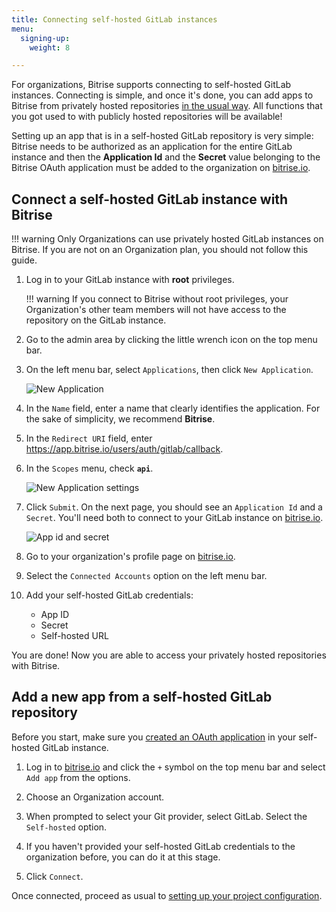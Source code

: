 ```yaml
---
title: Connecting self-hosted GitLab instances
menu:
  signing-up:
    weight: 8

---
```

For organizations, Bitrise supports connecting to self-hosted GitLab instances. Connecting is simple, and once it's done, you can add apps to Bitrise from privately hosted repositories [in the usual way](/adding-a-new-app). All functions that you got used to with publicly hosted repositories will be available!

Setting up an app that is in a self-hosted GitLab repository is very simple: Bitrise needs to be authorized as an application for the entire GitLab instance and then the __Application Id__ and the __Secret__ value belonging to the Bitrise OAuth application must be added to the organization on [bitrise.io](https://www.bitrise.io).

## Connect a self-hosted GitLab instance with Bitrise

!!! warning
    Only Organizations can use privately hosted GitLab instances on Bitrise. If you are not on an Organization plan, you should not follow this guide.

1. Log in to your GitLab instance with __root__ privileges.

    !!! warning
        If you connect to Bitrise without root privileges, your Organization's other team members will not have access to the repository on the GitLab instance.

1. Go to the admin area by clicking the little wrench icon on the top menu bar.

1. On the left menu bar, select `Applications`, then click `New Application`.

    ![New Application](/img/adding-a-new-app/gitlab-newapp.png)

1. In the `Name` field, enter a name that clearly identifies the application. For the sake of simplicity, we recommend __Bitrise__.

1. In the `Redirect URI` field, enter https://app.bitrise.io/users/auth/gitlab/callback.

1. In the `Scopes` menu, check __`api`__.

    ![New Application settings](/img/adding-a-new-app/gitlab-newapp-settings.png)

1. Click `Submit`. On the next page, you should see an `Application Id` and a `Secret`. You'll need both to connect to your GitLab instance on [bitrise.io](https://www.bitrise.io).

    ![App id and secret](/img/adding-a-new-app/appid-secret.png)

1. Go to your organization's profile page on [bitrise.io](https://www.bitrise.io).

1. Select the `Connected Accounts` option on the left menu bar.

1. Add your self-hosted GitLab credentials:

    - App ID
    - Secret
    - Self-hosted URL

You are done! Now you are able to access your privately hosted repositories with Bitrise.

## Add a new app from a self-hosted GitLab repository

Before you start, make sure you [created an OAuth application](/adding-a-new-app/self-hosted-gitlab#connect-a-self-hosted-gitlab-instance-with-bitrise) in your self-hosted GitLab instance.

1. Log in to [bitrise.io](https://www.bitrise.io) and click the `+` symbol on the top menu bar and select `Add app` from the options.

1. Choose an Organization account.

1. When prompted to select your Git provider, select GitLab. Select the `Self-hosted` option.

1. If you haven't provided your self-hosted GitLab credentials to the organization before, you can do it at this stage.

1. Click `Connect`.

Once connected, proceed as usual to [setting up your project configuration](/adding-a-new-app/setting-up-configuration).